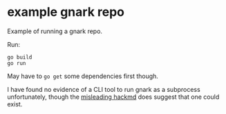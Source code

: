# example gnark repo
Example of running a gnark repo.

Run:
```
go build
go run
```

May have to `go get` some dependencies first though.

I have found no evidence of a CLI tool to run gnark as a subprocess unfortunately, though the [misleading hackmd](https://hackmd.io/@gnark/gnark) does suggest that one could exist.

